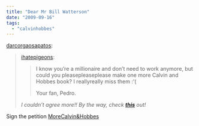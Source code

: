 ```yaml
---
title: "Dear Mr Bill Watterson"
date: "2009-09-16"
tags: 
  - "calvinhobbes"
---
```


[darcorgaosapatos](http://darcorgaosapatos.tumblr.com/post/189481129/dear-mr-bill-watterson):

> [ihatepigeons](http://ihatepigeons.tumblr.com/post/188657007/dear-mr-bill-watterson):
> 
> > I know you’re a millionaire and don’t need to work anymore, but could you pleasepleaseplease make one more Calvin and Hobbes book? I reallyreally miss them :’(
> > 
> > Your fan, Pedro.
> 
> _I couldn’t agree more!! By the way, check [**this**](http://www.petitionspot.com/petitions/morecah/) out!_

Sign the petition [MoreCalvin&Hobbes](http://www.petitionspot.com/petitions/morecah)
